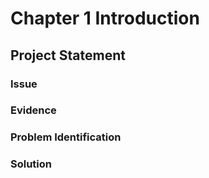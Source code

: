 # Chapter 1 Introduction
## Project Statement
### Issue
### Evidence
### Problem Identification
### Solution

